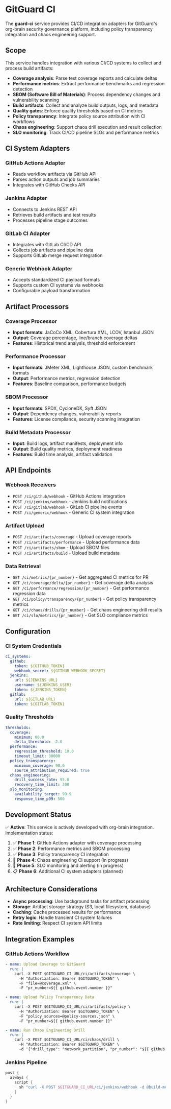 # GitGuard CI

The **guard-ci** service provides CI/CD integration adapters for GitGuard's org-brain security governance platform, including policy transparency integration and chaos engineering support.

## Scope

This service handles integration with various CI/CD systems to collect and process build artifacts:

- **Coverage analysis**: Parse test coverage reports and calculate deltas
- **Performance metrics**: Extract performance benchmarks and regression detection
- **SBOM (Software Bill of Materials)**: Process dependency changes and vulnerability scanning
- **Build artifacts**: Collect and analyze build outputs, logs, and metadata
- **Quality gates**: Enforce quality thresholds based on CI metrics
- **Policy transparency**: Integrate policy source attribution with CI workflows
- **Chaos engineering**: Support chaos drill execution and result collection
- **SLO monitoring**: Track CI/CD pipeline SLOs and performance metrics

## CI System Adapters

### GitHub Actions Adapter
- Reads workflow artifacts via GitHub API
- Parses action outputs and job summaries
- Integrates with GitHub Checks API

### Jenkins Adapter
- Connects to Jenkins REST API
- Retrieves build artifacts and test results
- Processes pipeline stage outcomes

### GitLab CI Adapter
- Integrates with GitLab CI/CD API
- Collects job artifacts and pipeline data
- Supports GitLab merge request integration

### Generic Webhook Adapter
- Accepts standardized CI payload formats
- Supports custom CI systems via webhooks
- Configurable payload transformation

## Artifact Processors

### Coverage Processor
- **Input formats**: JaCoCo XML, Cobertura XML, LCOV, Istanbul JSON
- **Output**: Coverage percentage, line/branch coverage deltas
- **Features**: Historical trend analysis, threshold enforcement

### Performance Processor
- **Input formats**: JMeter XML, Lighthouse JSON, custom benchmark formats
- **Output**: Performance metrics, regression detection
- **Features**: Baseline comparison, performance budgets

### SBOM Processor
- **Input formats**: SPDX, CycloneDX, Syft JSON
- **Output**: Dependency changes, vulnerability reports
- **Features**: License compliance, security scanning integration

### Build Metadata Processor
- **Input**: Build logs, artifact manifests, deployment info
- **Output**: Build quality metrics, deployment readiness
- **Features**: Build time analysis, artifact validation

## API Endpoints

### Webhook Receivers
- `POST /ci/github/webhook` - GitHub Actions integration
- `POST /ci/jenkins/webhook` - Jenkins build notifications
- `POST /ci/gitlab/webhook` - GitLab CI pipeline events
- `POST /ci/generic/webhook` - Generic CI system integration

### Artifact Upload
- `POST /ci/artifacts/coverage` - Upload coverage reports
- `POST /ci/artifacts/performance` - Upload performance data
- `POST /ci/artifacts/sbom` - Upload SBOM files
- `POST /ci/artifacts/build` - Upload build metadata

### Data Retrieval
- `GET /ci/metrics/{pr_number}` - Get aggregated CI metrics for PR
- `GET /ci/coverage/delta/{pr_number}` - Get coverage delta analysis
- `GET /ci/performance/regression/{pr_number}` - Get performance regression data
- `GET /ci/policy/transparency/{pr_number}` - Get policy transparency metrics
- `GET /ci/chaos/drills/{pr_number}` - Get chaos engineering drill results
- `GET /ci/slo/metrics/{pr_number}` - Get SLO compliance metrics

## Configuration

### CI System Credentials
```yaml
ci_systems:
  github:
    token: ${GITHUB_TOKEN}
    webhook_secret: ${GITHUB_WEBHOOK_SECRET}
  jenkins:
    url: ${JENKINS_URL}
    username: ${JENKINS_USER}
    token: ${JENKINS_TOKEN}
  gitlab:
    url: ${GITLAB_URL}
    token: ${GITLAB_TOKEN}
```

### Quality Thresholds
```yaml
thresholds:
  coverage:
    minimum: 80.0
    delta_threshold: -2.0
  performance:
    regression_threshold: 10.0
    timeout_limit: 30000
  policy_transparency:
    minimum_coverage: 90.0
    source_attribution_required: true
  chaos_engineering:
    drill_success_rate: 95.0
    recovery_time_limit: 300
  slo_monitoring:
    availability_target: 99.9
    response_time_p99: 500
```

## Development Status

✅ **Active**: This service is actively developed with org-brain integration. Implementation status:

1. ✅ **Phase 1**: GitHub Actions adapter with coverage processing
2. ✅ **Phase 2**: Performance metrics and SBOM processing
3. ✅ **Phase 3**: Policy transparency CI integration
4. 🚧 **Phase 4**: Chaos engineering CI support (in progress)
5. 🚧 **Phase 5**: SLO monitoring and alerting (in progress)
6. 📋 **Phase 6**: Additional CI system adapters (planned)

## Architecture Considerations

- **Async processing**: Use background tasks for artifact processing
- **Storage**: Artifact storage strategy (S3, local filesystem, database)
- **Caching**: Cache processed results for performance
- **Retry logic**: Handle transient CI system failures
- **Rate limiting**: Respect CI system API limits

## Integration Examples

### GitHub Actions Workflow
```yaml
- name: Upload Coverage to GitGuard
  run: |
    curl -X POST $GITGUARD_CI_URL/ci/artifacts/coverage \
      -H "Authorization: Bearer $GITGUARD_TOKEN" \
      -F "file=@coverage.xml" \
      -F "pr_number=${{ github.event.number }}"

- name: Upload Policy Transparency Data
  run: |
    curl -X POST $GITGUARD_CI_URL/ci/artifacts/policy \
      -H "Authorization: Bearer $GITGUARD_TOKEN" \
      -F "policy_sources=@policy-sources.json" \
      -F "pr_number=${{ github.event.number }}"

- name: Run Chaos Engineering Drill
  run: |
    curl -X POST $GITGUARD_CI_URL/ci/chaos/drill \
      -H "Authorization: Bearer $GITGUARD_TOKEN" \
      -d '{"drill_type": "network_partition", "pr_number": "${{ github.event.number }}"}'
```

### Jenkins Pipeline
```groovy
post {
  always {
    script {
      sh "curl -X POST $GITGUARD_CI_URL/ci/jenkins/webhook -d @build-metadata.json"
    }
  }
}
```
